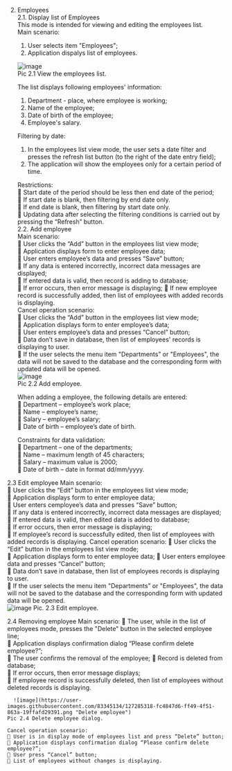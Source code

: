 2. Employees  
  2.1. Display list of Employees  
    This mode is intended for viewing and editing the employees list.  
    Main scenario:
      1. User selects item "Employees";
      2. Application dispalys list of employees.

    ![image](https://user-images.githubusercontent.com/83345134/127285130-2928a7fa-dd6e-4b84-a077-ff80b723aa25.png "Employees list")  
    Pic 2.1 View the employees list.  
  
    The list displays following employees' information:  
      1. Department - place, where employee is working;
      2. Name of the employee;
      3. Date of birth of the employee;
      4. Employee's salary.  
    
    Filtering by date:  
      1. In the employees list view mode, the user sets a date filter and presses the refresh list button (to the right of the date entry field);  
      2. The application will show the employees only for a certain period of time.  

    Restrictions:  
       Start date of the period should be less then end date of the period;  
       If start date is blank, then filtering by end date only.  
       If end date is blank, then filtering by start date only.  
       Updating data after selecting the filtering conditions is carried out by pressing the “Refresh” button.  
    2.2. Add employee  
    Main scenario:  
       User clicks the “Add” button in the employees list view mode;  
       Application displays form to enter employee data;  
       User enters employee’s data and presses “Save” button;  
       If any data is entered incorrectly, incorrect data messages are displayed;  
       If entered data is valid, then record is adding to database;  
       If error occurs, then error message is displaying;
       If new employee record is successfully added, then list of employees with added records is displaying.  
    Cancel operation scenario:  
       User clicks the “Add” button in the employees list view mode;  
       Application displays form to enter employee’s data;  
       User enters employee’s data and presses “Cancel” button;  
       Data don’t save in database, then list of employees' records is displaying to user.  
       If the user selects the menu item "Departments” or "Employees", the data will not be saved to the database and         the corresponding form with updated data will be opened.  
    ![image](https://user-images.githubusercontent.com/83345134/127285174-8b015c12-a1b2-4ff9-a32c-d93a516a4bbb.png "Add employee")  
      Pic 2.2 Add employee.
  
    When adding a employee, the following details are entered:  
       Department – employee’s work place;  
       Name – employee’s name;  
       Salary – employee’s salary;  
       Date of birth – employee’s date of birth.  
  
    Constraints for data validation:  
       Department – one of the departments;  
       Name –  maximum length of 45 characters;  
       Salary – maximum value is 2000;  
       Date of birth – date in format dd/mm/yyyy.  

  2.3 Edit employee
    Main scenario:  
       User clicks the “Edit” button in the employees list view mode;  
       Application displays form to enter employee data;  
       User enters cemployee’s data and presses “Save” button;  
       If any data is entered incorrectly, incorrect data messages are displayed;  
       If entered data is valid, then edited data is added to database;  
       If error occurs, then error message is displaying;  
       If employee’s record is successfully edited, then list of employees with added records is displaying.
    Cancel operation scenario:
       User clicks the “Edit” button in the employees list view mode;  
       Application displays form to enter employee data;
       User enters employee data and presses “Cancel” button;  
       Data don’t save in database, then list of employees records is displaying to user.  
       If the user selects the menu item "Departments” or "Employees", the data will not be saved to the database and         the corresponding form with updated data will be opened.  
![image](https://user-images.githubusercontent.com/83345134/127285373-3f14cb74-9510-4dc3-8e3a-2c2c01dee4a4.png "Edit employee")
    Pic. 2.3 Edit employee.  
    
  2.4 Removing employee
    Main scenario:
       The user, while in the list of employees mode, presses the "Delete" button in the selected employee line;  
       Application displays confirmation dialog “Please confirm delete employee?”;  
       The user confirms the removal of the employee;
       Record is deleted from database;  
       If error occurs, then error message displays;  
       If employee record is successfully deleted, then list of employees without deleted records is displaying.  
      
      ![image](https://user-images.githubusercontent.com/83345134/127285318-fc4847d6-ff49-4f51-863a-19ffafd29391.png "Delete employee")
    Pic 2.4 Delete employee dialog. 
    
    Cancel operation scenario:  
     User is in display mode of employees list and press “Delete” button;  
     Application displays confirmation dialog “Please confirm delete employee?”;
     User press “Cancel” button;  
     List of employees without changes is displaying.
    
